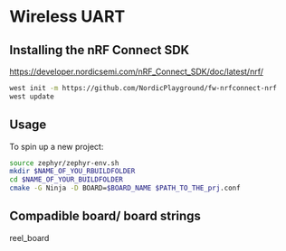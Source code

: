 # Wireless UART

## Installing the nRF Connect SDK

https://developer.nordicsemi.com/nRF_Connect_SDK/doc/latest/nrf/

```bash
west init -m https://github.com/NordicPlayground/fw-nrfconnect-nrf
west update
```

## Usage

To spin up a new project: 

```bash
source zephyr/zephyr-env.sh
mkdir $NAME_OF_YOU_RBUILDFOLDER
cd $NAME_OF_YOUR_BUILDFOLDER
cmake -G Ninja -D BOARD=$BOARD_NAME $PATH_TO_THE_prj.conf
```

## Compadible board/ board strings

reel_board

